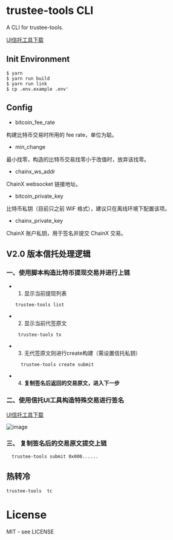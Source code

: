 # trustee-tools CLI

A CLI for trustee-tools.


[UI信托工具下载](https://chainx.oss-cn-beijing.aliyuncs.com/ChainX%20Wallet%20for%20Trustee-2.0.1.dmg?Expires=1607590467&OSSAccessKeyId=TMP.3KhyqjuNDZN4THF1XZVLoTfVZDFFkruTVummvgqh6AbdeqwBKevtc6SnPHtH21RNLwqn99hdFHtN7QvcSVf5zCNp8tC6DK&Signature=3alLoATLl5%2FxfYYOlldndqpeH1g%3D&versionId=CAEQDhiBgMCki8mushciIGRjOThmNTIzOTZjNDQ5ODM5YWM4YTRkZWRkOTY0Yzdh&response-content-type=application%2Foctet-stream)


## Init Environment

```shell
$ yarn
$ yarn run build
$ yarn run link
$ cp .env.example .env'

```

## Config
- bitcoin_fee_rate

构建比特币交易时所用的 fee rate，单位为聪。

- min_change

最小找零，构造的比特币交易找零小于改值时，放弃该找零。

- chainx_ws_addr

ChainX websocket 链接地址。

- bitcoin_private_key

比特币私钥（目前只之前 WIF 格式），建议只在离线环境下配置该项。

- chainx_private_key

ChainX 账户私钥，用于签名并提交 ChainX 交易。

## V2.0 版本信托处理逻辑

### 一、使用脚本构造比特币提现交易并进行上链
 
 * 1. 显示当前提现列表
    ```
    trustee-tools list
    
    ```
 * 2. 显示当前代签原文
   ```
    trustee-tools tx
   ```
 * 3. 无代签原文则进行create构建（需设置信托私钥）
   
   ```
     trustee-tools create submit
   ```
 * 4. **复制签名后返回的交易原文，进入下一步**
   
### 二、使用信托UI工具构造特殊交易进行签名

[UI信托工具下载](https://chainx.oss-cn-beijing.aliyuncs.com/ChainX%20Wallet%20for%20Trustee-2.0.1.dmg?Expires=1607590467&OSSAccessKeyId=TMP.3KhyqjuNDZN4THF1XZVLoTfVZDFFkruTVummvgqh6AbdeqwBKevtc6SnPHtH21RNLwqn99hdFHtN7QvcSVf5zCNp8tC6DK&Signature=3alLoATLl5%2FxfYYOlldndqpeH1g%3D&versionId=CAEQDhiBgMCki8mushciIGRjOThmNTIzOTZjNDQ5ODM5YWM4YTRkZWRkOTY0Yzdh&response-content-type=application%2Foctet-stream)


![image](https://user-images.githubusercontent.com/7252280/101735161-6aa06c00-3afc-11eb-8d61-4053213c777e.png)
### 三、 复制签名后的交易原文提交上链

   ```
     trustee-tools submit 0x000......
   
   ```

## 热转冷

```
trustee-tools  tc
```

# License

MIT - see LICENSE

